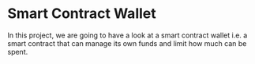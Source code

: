 # Smart Contract Wallet

In this project, we are going to have a look at a smart contract wallet i.e. a smart contract that can manage its own funds and limit how much can be spent.
